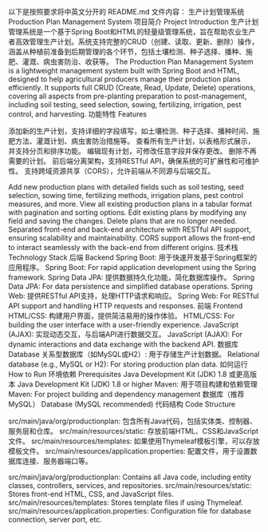 以下是按照要求将中英文分开的 README.md 文件内容：
生产计划管理系统
Production Plan Management System
项目简介
Project Introduction
生产计划管理系统是一个基于Spring Boot和HTML的轻量级管理系统，旨在帮助农业生产者高效管理生产计划。系统支持完整的CRUD（创建、读取、更新、删除）操作，涵盖从种植前准备到后期管理的各个环节，包括土壤检测、种子选择、播种、施肥、灌溉、病虫害防治、收获等。
The Production Plan Management System is a lightweight management system built with Spring Boot and HTML, designed to help agricultural producers manage their production plans efficiently. It supports full CRUD (Create, Read, Update, Delete) operations, covering all aspects from pre-planting preparation to post-management, including soil testing, seed selection, sowing, fertilizing, irrigation, pest control, and harvesting.
功能特性
Features

添加新的生产计划，支持详细的字段填写，如土壤检测、种子选择、播种时间、施肥方法、灌溉计划、病虫害防治措施等。
查看所有生产计划，以表格形式展示，并支持分页和排序功能。
编辑现有计划，可修改任意字段并保存更改。
删除不再需要的计划。
前后端分离架构，支持RESTful API，确保系统的可扩展性和可维护性。
支持跨域资源共享（CORS），允许前端从不同源与后端交互。

Add new production plans with detailed fields such as soil testing, seed selection, sowing time, fertilizing methods, irrigation plans, pest control measures, and more.
View all existing production plans in a tabular format with pagination and sorting options.
Edit existing plans by modifying any field and saving the changes.
Delete plans that are no longer needed.
Separated front-end and back-end architecture with RESTful API support, ensuring scalability and maintainability.
CORS support allows the front-end to interact seamlessly with the back-end from different origins.
技术栈
Technology Stack
后端
Backend
Spring Boot: 用于快速开发基于Spring框架的应用程序。
Spring Boot: For rapid application development using the Spring framework.
Spring Data JPA: 提供数据持久化功能，简化数据库操作。
Spring Data JPA: For data persistence and simplified database operations.
Spring Web: 提供RESTful API支持，处理HTTP请求和响应。
Spring Web: For RESTful API support and handling HTTP requests and responses.
前端
Frontend
HTML/CSS: 构建用户界面，提供简洁易用的操作体验。
HTML/CSS: For building the user interface with a user-friendly experience.
JavaScript (AJAX): 实现动态交互，与后端API进行数据交互。
JavaScript (AJAX): For dynamic interactions and data exchange with the backend API.
数据库
Database
关系型数据库（如MySQL或H2）: 用于存储生产计划数据。
Relational database (e.g., MySQL or H2): For storing production plan data.
如何运行
How to Run
环境依赖
Prerequisites
Java Development Kit (JDK) 1.8 或更高版本
Java Development Kit (JDK) 1.8 or higher
Maven: 用于项目构建和依赖管理
Maven: For project building and dependency management
数据库（推荐MySQL）
Database (MySQL recommended)
代码结构
Code Structure

src/main/java/org/productionplan: 包含所有Java代码，包括实体类、控制器、服务层和仓库。
src/main/resources/static: 存放前端HTML、CSS和JavaScript文件。
src/main/resources/templates: 如果使用Thymeleaf模板引擎，可以存放模板文件。
src/main/resources/application.properties: 配置文件，用于设置数据库连接、服务器端口等。

src/main/java/org/productionplan: Contains all Java code, including entity classes, controllers, services, and repositories.
src/main/resources/static: Stores front-end HTML, CSS, and JavaScript files.
src/main/resources/templates: Stores template files if using Thymeleaf.
src/main/resources/application.properties: Configuration file for database connection, server port, etc.
